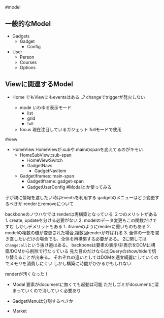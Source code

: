 #model
## 一般的なModel
* Gadgets
    + Gadget
        - Config
* User
    + Person
    + Courses
    + Options

## Viewに関連するModel
+ Home
    でもViewにもeventsはある...?
    changeでtriggerが発火しない

    * mode
        いわゆる表示モード
        - list
        - grid
        - full
    * focus
        現在注目しているガジェット
        fullモードで使用

#view
* HomeView
    HomeViewが.subや.mainのspanを変えてるのがキモい
    + HomeSubView::sub-span
        + HomeViewSwitch
        + GadgetNavs
            - GadgetNavItem
    + GadgetIframes::main-span
        - GadgetIframe::gadget-span
        - GadgetUserConfig #Modalとか使ってみる


子が親に情報を渡したい時はEventsを利用する
gadgetのメニューはどう変更するべきか
renderとremoveについて

backboneのノウハウでは renderは再構築となっている
２つのメリットがある
    1. create, updateを分ける必要がない
    2. modelのデータ変更もこの関数だけですむ
しかしデメリットもある
    1. iframeのようにrenderに重いものもある
    2. modelの複数の値が変更された場合,複数回renderが呼ばれる
    3. 全体の一部を書き直したいだけの場合でも、全体を再構築する必要がある。
2に関しては`change:all`という抜け道はある。
backboneは要素の表示/非表示をDOMに構築/DOMから削除で行なっている
見た目のだけならばjQueryのshow/hideで切り替えることが出来る。
それぞれの違いとしてはDOMを適宜綺麗にしていくのでメモリを消費しにくい
しかし構築に時間がかかるかもしれない

renderが汚くなった！


* Modal
    要素がdocumentに無くても起動は可能
    ただしゴミがdocumentに溜まっていくので消していく必要あり

* GadgetMenuは分割するべきか

* Market

